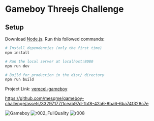 # Gameboy Threejs Challenge

## Setup
Download [Node.js](https://nodejs.org/en/download/).
Run this followed commands:

``` bash
# Install dependencies (only the first time)
npm install

# Run the local server at localhost:8080
npm run dev

# Build for production in the dist/ directory
npm run build
```


Project Link: [verecel-gameboy](https://gameboy-tawny.vercel.app/)


https://github.com/mesqme/gameboy-challenge/assets/33297177/1ceab97d-1bf8-42a6-8ba6-6ba74f328c7e

![Gameboy](https://github.com/mesqme/gameboy-challenge/assets/33297177/ad8f1e68-264d-4c52-8180-7678a36621f7)
![r002_FullQuality](https://github.com/mesqme/gameboy-challenge/assets/33297177/0d7f5fd4-57b2-4afb-ad2b-ca4419bf1c22)
![r008](https://github.com/mesqme/gameboy-challenge/assets/33297177/53850df6-ba70-4d41-9fb4-415e28ce341a)

